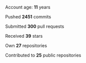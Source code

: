 Account age: **11** years

Pushed **2451** commits

Submitted **300** pull requests

Received **39** stars

Own **27** repositories

Contributed to **25** public repositories
